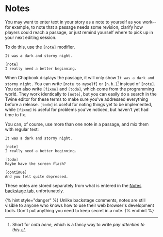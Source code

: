 # Notes

You may want to enter text in your story as a note to yourself as you work--for example, to note that a passage needs some revision, clarify how players could reach a passage, or just remind yourself where to pick up in your next editing session.

To do this, use the `[note]` modifier.

```
It was a dark and stormy night.

[note]
I really need a better beginning.
```

When Chapbook displays the passage, it will only show `It was a dark and stormy night.` You can write `[note to myself]` or `[n.b.]`[^1] instead of `[note]`. You can also write `[fixme]` and `[todo]`, which come from the programming world. They work identically to `[note]`, but you can easily do a search in the Twine editor for these terms to make sure you've addressed everything before a release. `[todo]` is useful for noting things yet to be implemented, while `[fixme]` is useful for problems you've noticed, but haven't yet had time to fix.

You can, of course, use more than one note in a passage, and mix them with regular text:

```
It was a dark and stormy night.

[note]
I really need a better beginning.

[todo]
Maybe have the screen flash?

[continue]
And you felt quite depressed.
```

These notes are stored separately from what is entered in the [Notes backstage tab](../text-and-links/backstage.md), unfortunately.

{% hint style="danger" %}
Unlike backstage comments, notes are still visible to anyone who knows how to use their web browser's development tools. Don't put anything you need to keep secret in a note.
{% endhint %}

[^1]: Short for _nota bene_, which is a fancy way to write _pay attention to this_.